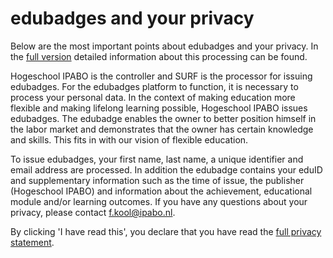 # edubadges and your privacy

Below are the most important points about edubadges and your privacy. In the [full version](https://raw.githubusercontent.com/edubadges/privacy/master/ipabo/edubadges-formal-text-en.md) detailed information about this processing can be found.

Hogeschool IPABO is the controller and SURF is the processor for issuing edubadges. For the edubadges platform to function, it is necessary to process your personal data. In the context of making education more flexible and making lifelong learning possible, Hogeschool IPABO issues edubadges. The edubadge enables the owner to better position himself in the labor market and demonstrates that the owner has certain knowledge and skills. This fits in with our vision of flexible education.

To issue edubadges, your first name, last name, a unique identifier and email address are processed. In addition the edubadge contains your eduID and supplementary information such as the time of issue, the publisher (Hogeschool IPABO) and information about the achievement, educational module and/or learning outcomes. If you have any questions about your privacy, please contact [f.kool@ipabo.nl](mailto:f.kool@ipabo.nl).

By clicking 'I have read this', you declare that you have read the [full privacy statement](https://raw.githubusercontent.com/edubadges/privacy/master/ipabo/edubadges-formal-text-en.md).
